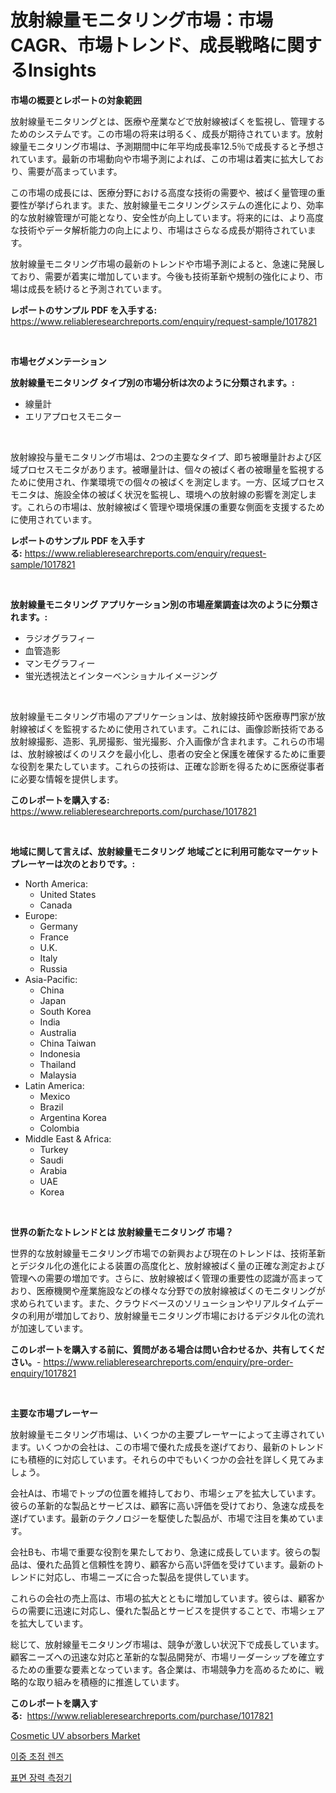 <p><h1>放射線量モニタリング市場：市場CAGR、市場トレンド、成長戦略に関するInsights</h1></p><p><strong>市場の概要とレポートの対象範囲</strong></p>
<p><p>放射線量モニタリングとは、医療や産業などで放射線被ばくを監視し、管理するためのシステムです。この市場の将来は明るく、成長が期待されています。放射線量モニタリング市場は、予測期間中に年平均成長率12.5％で成長すると予想されています。最新の市場動向や市場予測によれば、この市場は着実に拡大しており、需要が高まっています。</p><p>この市場の成長には、医療分野における高度な技術の需要や、被ばく量管理の重要性が挙げられます。また、放射線量モニタリングシステムの進化により、効率的な放射線管理が可能となり、安全性が向上しています。将来的には、より高度な技術やデータ解析能力の向上により、市場はさらなる成長が期待されています。</p><p>放射線量モニタリング市場の最新のトレンドや市場予測によると、急速に発展しており、需要が着実に増加しています。今後も技術革新や規制の強化により、市場は成長を続けると予測されています。</p></p>
<p><strong>レポートのサンプル PDF を入手する:</strong> <a href="https://www.reliableresearchreports.com/enquiry/request-sample/1017821">https://www.reliableresearchreports.com/enquiry/request-sample/1017821</a></p>
<p>&nbsp;</p>
<p><strong>市場セグメンテーション</strong></p>
<p><strong>放射線量モニタリング タイプ別の市場分析は次のように分類されます。:</strong></p>
<p><ul><li>線量計</li><li>エリアプロセスモニター</li></ul></p>
<p>&nbsp;</p>
<p><p>放射線投与量モニタリング市場は、2つの主要なタイプ、即ち被曝量計および区域プロセスモニタがあります。被曝量計は、個々の被ばく者の被曝量を監視するために使用され、作業環境での個々の被ばくを測定します。一方、区域プロセスモニタは、施設全体の被ばく状況を監視し、環境への放射線の影響を測定します。これらの市場は、放射線被ばく管理や環境保護の重要な側面を支援するために使用されています。</p></p>
<p><strong>レポートのサンプル PDF を入手する:</strong>&nbsp;<a href="https://www.reliableresearchreports.com/enquiry/request-sample/1017821">https://www.reliableresearchreports.com/enquiry/request-sample/1017821</a></p>
<p>&nbsp;</p>
<p><strong> 放射線量モニタリング アプリケーション別の市場産業調査は次のように分類されます。:</strong></p>
<p><ul><li>ラジオグラフィー</li><li>血管造影</li><li>マンモグラフィー</li><li>蛍光透視法とインターベンショナルイメージング</li></ul></p>
<p>&nbsp;</p>
<p><p>放射線量モニタリング市場のアプリケーションは、放射線技師や医療専門家が放射線被ばくを監視するために使用されています。これには、画像診断技術である放射線撮影、造影、乳房撮影、蛍光撮影、介入画像が含まれます。これらの市場は、放射線被ばくのリスクを最小化し、患者の安全と保護を確保するために重要な役割を果たしています。これらの技術は、正確な診断を得るために医療従事者に必要な情報を提供します。</p></p>
<p><strong>このレポートを購入する:</strong>&nbsp; <a href="https://www.reliableresearchreports.com/purchase/1017821">https://www.reliableresearchreports.com/purchase/1017821</a></p>
<p>&nbsp;</p>
<p><strong>地域に関して言えば、放射線量モニタリング 地域ごとに利用可能なマーケットプレーヤーは次のとおりです。:</strong></p>
<p><ul>
    <li>
        North America:
        <ul>
            <li>United States</li>
            <li>Canada</li>
        </ul>
    </li>
    <li>
        Europe:
        <ul>
            <li>Germany</li>
            <li>France</li>
            <li>U.K.</li>
            <li>Italy</li>
            <li>Russia</li>
        </ul>
    </li>
    <li>
        Asia-Pacific:
        <ul>
            <li>China</li>
            <li>Japan</li>
            <li>South Korea</li>
            <li>India</li>
            <li>Australia</li>
            <li>China Taiwan</li>
            <li>Indonesia</li>
            <li>Thailand</li>
            <li>Malaysia</li>
        </ul>
    </li>
    <li>
        Latin America:
        <ul>
            <li>Mexico</li>
            <li>Brazil</li>
            <li>Argentina Korea</li>
            <li>Colombia</li>
        </ul>
    </li>
    <li>
        Middle East & Africa:
        <ul>
            <li>Turkey</li>
            <li>Saudi</li>
            <li>Arabia</li>
            <li>UAE</li>
            <li>Korea</li>
        </ul>
    </li>
    </ul></p>
<p>&nbsp;</p>
<p><strong>世界の新たなトレンドとは 放射線量モニタリング 市場？</strong></p>
<p><p>世界的な放射線量モニタリング市場での新興および現在のトレンドは、技術革新とデジタル化の進化による装置の高度化と、放射線被ばく量の正確な測定および管理への需要の増加です。さらに、放射線被ばく管理の重要性の認識が高まっており、医療機関や産業施設などの様々な分野での放射線被ばくのモニタリングが求められています。また、クラウドベースのソリューションやリアルタイムデータの利用が増加しており、放射線量モニタリング市場におけるデジタル化の流れが加速しています。</p></p>
<p><strong>このレポートを購入する前に、質問がある場合は問い合わせるか、共有してください。</strong>- <a href="https://www.reliableresearchreports.com/enquiry/pre-order-enquiry/1017821">https://www.reliableresearchreports.com/enquiry/pre-order-enquiry/1017821</a></p>
<p>&nbsp;</p>
<p><strong>主要な市場プレーヤー</strong></p>
<p><p>放射線量モニタリング市場は、いくつかの主要プレーヤーによって主導されています。いくつかの会社は、この市場で優れた成長を遂げており、最新のトレンドにも積極的に対応しています。それらの中でもいくつかの会社を詳しく見てみましょう。</p><p>会社Aは、市場でトップの位置を維持しており、市場シェアを拡大しています。彼らの革新的な製品とサービスは、顧客に高い評価を受けており、急速な成長を遂げています。最新のテクノロジーを駆使した製品が、市場で注目を集めています。</p><p>会社Bも、市場で重要な役割を果たしており、急速に成長しています。彼らの製品は、優れた品質と信頼性を誇り、顧客から高い評価を受けています。最新のトレンドに対応し、市場ニーズに合った製品を提供しています。</p><p>これらの会社の売上高は、市場の拡大とともに増加しています。彼らは、顧客からの需要に迅速に対応し、優れた製品とサービスを提供することで、市場シェアを拡大しています。</p><p>総じて、放射線量モニタリング市場は、競争が激しい状況下で成長しています。顧客ニーズへの迅速な対応と革新的な製品開発が、市場リーダーシップを確立するための重要な要素となっています。各企業は、市場競争力を高めるために、戦略的な取り組みを積極的に推進しています。</p></p>
<p><strong>このレポートを購入する:</strong>&nbsp;&nbsp;<a href="https://www.reliableresearchreports.com/purchase/1017821">https://www.reliableresearchreports.com/purchase/1017821</a></p>
<p><p><a href="https://view.publitas.com/reportprime-1/cosmetic-uv-absorbers-market-size-focuses-on-market-dynamics-in-depth-analysis-and-future-projections-of-its-market-forecasted-for-period-from-2023-to-2030/">Cosmetic UV absorbers Market</a></p><p><a href="https://medium.com/@lucilehilll2023/bifocal-%EB%A0%8C%EC%A6%88-%EC%8B%9C%EC%9E%A5-%EA%B7%9C%EB%AA%A8-%EB%B0%8F-%EC%8B%9C%EC%9E%A5-%EB%8F%99%ED%96%A5-%EC%99%84%EC%A0%84%ED%95%9C-%EC%82%B0%EC%97%85-%EA%B0%9C%EC%9A%94-2024%EC%97%90%EC%84%9C-2031%EB%85%84%EA%B9%8C%EC%A7%80-6625cea3176a">이중 초점 렌즈</a></p><p><a href="https://medium.com/@lucilehilll2023/%ED%91%9C%EB%A9%B4%EC%9E%A5%EB%A0%A5%EC%B8%A1%EC%A0%95%EA%B8%B0-%EC%8B%9C%EC%9E%A5-%EA%B7%9C%EB%AA%A8-%EC%8B%9C%EC%9E%A5-%EC%A0%84%EB%A7%9D-%EB%B0%8F-%EC%8B%9C%EC%9E%A5-%EC%98%88%EC%B8%A1-2024%EB%85%84%EB%B6%80%ED%84%B0-2031%EB%85%84%EA%B9%8C%EC%A7%80-f09c61138abb">표면 장력 측정기</a></p></p>